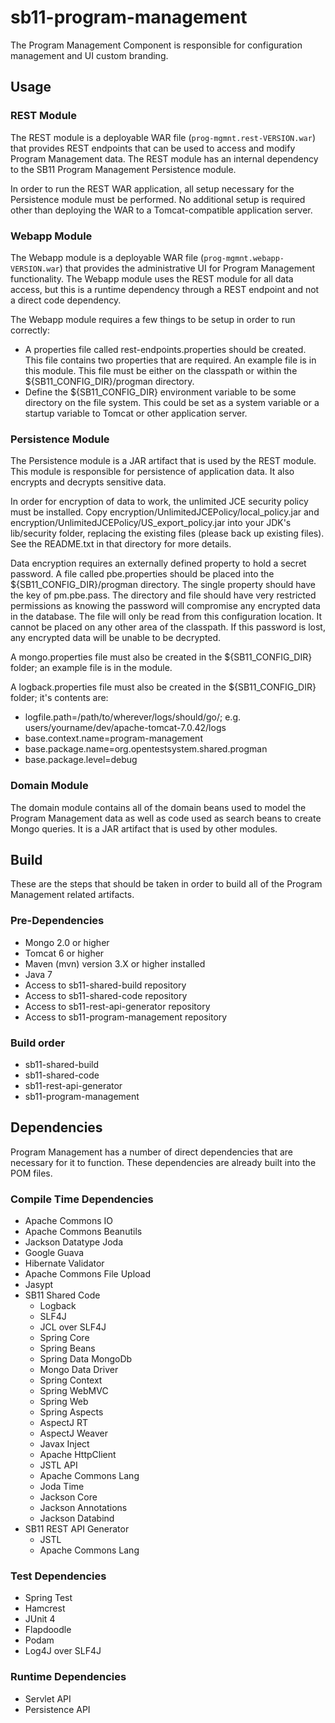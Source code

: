 # sb11-program-management

The Program Management Component is responsible for configuration management and UI custom branding.

## Usage
### REST Module
The REST module is a deployable WAR file (```prog-mgmnt.rest-VERSION.war```) that provides REST endpoints that can be used to access and modify Program Management data.  The REST module has an internal dependency to the SB11 Program Management Persistence module.

In order to run the REST WAR application, all setup necessary for the Persistence module must be performed.  No additional setup is required other than deploying the WAR to a Tomcat-compatible application server.

### Webapp Module
The Webapp module is a deployable WAR file (```prog-mgmnt.webapp-VERSION.war```) that provides the administrative UI for Program Management functionality.  The Webapp module uses the REST module for all data access, but this is a runtime dependency through a REST endpoint and not a direct code dependency.

The Webapp module requires a few things to be setup in order to run correctly:

* A properties file called rest-endpoints.properties should be created.  This file contains two properties that are required.  An example file is in this module.  This file must be either on the classpath or within the ${SB11_CONFIG_DIR}/progman directory.
* Define the ${SB11_CONFIG_DIR} environment variable to be some directory on the file system.  This could be set as a system variable or a startup variable to Tomcat or other application server.

### Persistence Module
The Persistence module is a JAR artifact that is used by the REST module.  This module is responsible for persistence of application data.  It also encrypts and decrypts sensitive data.

In order for encryption of data to work, the unlimited JCE security policy must be installed.  Copy encryption/UnlimitedJCEPolicy/local_policy.jar and encryption/UnlimitedJCEPolicy/US_export_policy.jar into your JDK's lib/security folder, replacing the existing files (please back up existing files).  See the README.txt in that directory for more details.

Data encryption requires an externally defined property to hold a secret password.  A file called pbe.properties should be placed into the ${SB11_CONFIG_DIR}/progman directory.  The single property should have the key of pm.pbe.pass.  The directory and file should have very restricted permissions as knowing the password will compromise any encrypted data in the database.  The file will only be read from this configuration location.  It cannot be placed on any other area of the classpath.  If this password is lost, any encrypted data will be unable to be decrypted.

A mongo.properties file must also be created in the ${SB11_CONFIG_DIR} folder; an example file is in the module.

A logback.properties file must also be created in the ${SB11_CONFIG_DIR} folder; it's contents are:
  
* logfile.path=/path/to/wherever/logs/should/go/; e.g. users/yourname/dev/apache-tomcat-7.0.42/logs
* base.context.name=program-management
* base.package.name=org.opentestsystem.shared.progman
* base.package.level=debug

### Domain Module
The domain module contains all of the domain beans used to model the Program Management data as well as code used as search beans to create Mongo queries.  It is a JAR artifact that is used by other modules.

## Build
These are the steps that should be taken in order to build all of the Program Management related artifacts.

### Pre-Dependencies
* Mongo 2.0 or higher
* Tomcat 6 or higher
* Maven (mvn) version 3.X or higher installed
* Java 7
* Access to sb11-shared-build repository
* Access to sb11-shared-code repository
* Access to sb11-rest-api-generator repository
* Access to sb11-program-management repository

### Build order

* sb11-shared-build
* sb11-shared-code
* sb11-rest-api-generator
* sb11-program-management

## Dependencies
Program Management has a number of direct dependencies that are necessary for it to function.  These dependencies are already built into the POM files.

### Compile Time Dependencies
* Apache Commons IO
* Apache Commons Beanutils
* Jackson Datatype Joda
* Google Guava
* Hibernate Validator
* Apache Commons File Upload
* Jasypt
* SB11 Shared Code
	* Logback
	* SLF4J
	* JCL over SLF4J
	* Spring Core
	* Spring Beans
	* Spring Data MongoDb
	* Mongo Data Driver
	* Spring Context
	* Spring WebMVC
	* Spring Web
	* Spring Aspects
	* AspectJ RT
	* AspectJ Weaver
	* Javax Inject
	* Apache HttpClient
	* JSTL API
	* Apache Commons Lang
	* Joda Time
	* Jackson Core
	* Jackson Annotations
	* Jackson Databind
* SB11 REST API Generator
	* JSTL
	* Apache Commons Lang

### Test Dependencies
* Spring Test
* Hamcrest
* JUnit 4
* Flapdoodle
* Podam
* Log4J over SLF4J

### Runtime Dependencies
* Servlet API
* Persistence API
